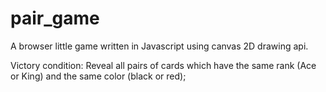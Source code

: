 # pair_game
A browser little game written in Javascript using canvas 2D drawing api.

Victory condition:
Reveal all pairs of cards which have the same rank (Ace or King) and the same color (black or red);
